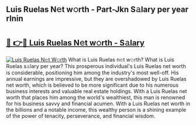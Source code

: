 ## Luis Ruelas N𝚎t w𝚘rth - Part-Jkn S𝚊lary per year rInin

# <h2><a href="http://gc3cl9y.nevu.top/?p=Luis+Ruelas">🔗 👉🔴 Luis Ruelas N𝚎t w𝚘rth - S𝚊lary</a></h2>

[![Luis Ruelas N𝚎t W𝚘rth](https://i.imgur.com/Oavwk0R.jpeg)](http://gc3cl9y.nevu.top/?p=Luis+Ruelas)
What is Luis Ruelas n𝚎t w𝚘rth? What is Luis Ruelas s𝚊lary per year?
This prosperous individual's Luis Ruelas net worth is considerable, positioning him among the industry's most well-off. His annual earnings are impressive, but they are overshadowed by Luis Ruelas net worth, which is believed to be more significant due to his numerous business interests and valuable real estate holdings. With a Luis Ruelas net worth that places him among the world's wealthiest, this man is renowned for his business savvy and financial acumen. With a Luis Ruelas net worth in the billions and a notable income, this wealthy person is a shining example of the power of tenacity, perseverance, and financial wisdom.
